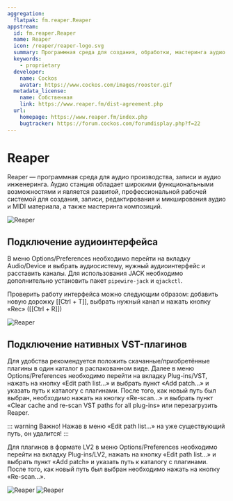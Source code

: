 ```yaml
---
aggregation:
  flatpak: fm.reaper.Reaper
appstream:
  id: fm.reaper.Reaper
  name: Reaper
  icon: /reaper/reaper-logo.svg
  summary: Программная среда для создания, обработки, мастеринга аудио.
  keywords:
    - proprietary
  developer:
    name: Cockos
    avatar: https://www.cockos.com/images/rooster.gif
  metadata_license:
    name: Собственная
    link: https://www.reaper.fm/dist-agreement.php
  url:
    homepage: https://www.reaper.fm/index.php
    bugtracker: https://forum.cockos.com/forumdisplay.php?f=22
---
```


# Reaper

Reaper — программная среда для аудио производства, записи и аудио инженеринга. Аудио станция обладает широкими функциональными возможностями и является развитой, профессиональной рабочей системой для создания, записи, редактирования и микширования аудио и MIDI материала, а также мастеринга композиций.

![Reaper](/reaper/reaper-1.png)


## Подключение аудиоинтерфейса

В меню Options/Preferences необходимо перейти на вкладку Audio/Device и выбрать аудиосистему, нужный аудиоинтерфейс и расставить каналы. Для использования JACK необходимо дополнительно установить пакет `pipewire-jack` и `qjackctl`.

Проверить работу интерфейса можно следующим образом: добавить новую дорожку [[Ctrl + T]], выбрать нужный канал и нажать кнопку «Rec» ([[Ctrl + R]])

![Reaper](/reaper/reaper-audio_setting.png)

## Подключение нативных VST-плагинов

Для удобства рекомендуется положить скачанные/приобретённые плагины в один каталог в распакованном виде. Далее в меню Options/Preferences необходимо перейти на вкладку Plug-ins/VST, нажать на кнопку «Edit path list...» и выбрать пункт «Add patch...» и указать путь к каталогу с плагинами. После того, как новый путь был выбран, необходимо нажать на кнопку «Re-scan...» и выбрать пункт «Clear cache and re-scan VST paths for all plug-ins» или перезагрузить Reaper.

::: warning Важно!
Нажав в меню «Edit path list...» на уже существующий путь, он удалится!
:::

Для плагинов в формате LV2 в меню Options/Preferences необходимо перейти на вкладку Plug-ins/LV2, нажать на кнопку «Edit path list...» и выбрать пункт «Add patch» и указать путь к каталогу с плагинами. После того, как новый путь был выбран необходимо нажать на кнопку «Re-scan...».

![Reaper](/reaper/reaper-plug-ins-1.png)
![Reaper](/reaper/reaper-plug-ins-2.png)

<!--@include: @apps/.parts/install/content-flatpak.md-->
